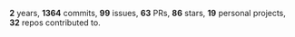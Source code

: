 **2** years, **1364** commits, **99** issues, **63** PRs, **86** stars, **19** personal projects, **32** repos contributed to.
